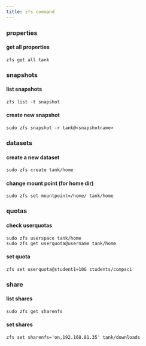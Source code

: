 ```yaml
---
title: zfs command
---
```


### properties
#### get all properties
    zfs get all tank

### snapshots
#### list snapshots
    zfs list -t snapshot

#### create new snapshot
    sudo zfs snapshot -r tank@<snapshotname>

### datasets
#### create a new dataset
    sudo zfs create tank/home

#### change mount point (for home dir)
    sudo zfs set mountpoint=/home/ tank/home

### quotas
#### check userquotas
    sudo zfs userspace tank/home
    sudo zfs get userquota@username tank/home

#### set quota
    zfs set userquota@student1=10G students/compsci

### share
#### list shares
    sudo zfs get sharenfs

#### set shares
    zfs set sharenfs='on,192.168.81.35' tank/downloads
